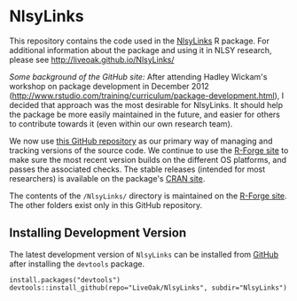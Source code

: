NlsyLinks
================
This repository contains the code used in the [NlsyLinks](http://cran.r-project.org/web/packages/NlsyLinks/) R package.  For additional information about the package and using it in NLSY research, please see http://liveoak.github.io/NlsyLinks/

*Some background of the GitHub site:*
After attending Hadley Wickam's workshop on package development in December 2012 (http://www.rstudio.com/training/curriculum/package-development.html), I decided that approach was the most desirable for NlsyLinks.  It should help the package be more easily maintained in the future, and easier for others to contribute towards it (even within our own research team).  

We now use  [this GitHub repository](https://github.com/LiveOak/NlsyLinksStaging) as our primary way of managing and tracking versions of the source code.  We continue to use the [R-Forge site](https://r-forge.r-project.org/projects/nlsylinks/) to make sure the most recent version builds on the different OS platforms, and passes the associated checks.  The stable releases (intended for most researchers) is available on the package's  [CRAN site](http://cran.r-project.org/web/packages/NlsyLinks/).

The contents of the `/NlsyLinks/` directory is maintained on the [R-Forge site](https://r-forge.r-project.org/projects/nlsylinks/).  The other folders exist only in this GitHub repository.

## Installing Development Version
The latest development version of `NlsyLinks` can be installed from [GitHub](https://github.com/LiveOak/NlsyLinks/) after installing the `devtools` package.
```
install.packages("devtools")
devtools::install_github(repo="LiveOak/NlsyLinks", subdir="NlsyLinks")
```
